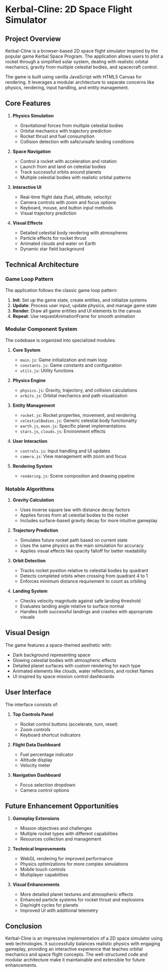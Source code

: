 # Kerbal-Cline: 2D Space Flight Simulator

## Project Overview

Kerbal-Cline is a browser-based 2D space flight simulator inspired by the popular game Kerbal Space Program. The application allows users to pilot a rocket through a simplified solar system, dealing with realistic orbital mechanics, gravity from multiple celestial bodies, and spacecraft control.

The game is built using vanilla JavaScript with HTML5 Canvas for rendering. It leverages a modular architecture to separate concerns like physics, rendering, input handling, and entity management.

## Core Features

1. **Physics Simulation**
   - Gravitational forces from multiple celestial bodies
   - Orbital mechanics with trajectory prediction
   - Rocket thrust and fuel consumption
   - Collision detection with safe/unsafe landing conditions

2. **Space Navigation**
   - Control a rocket with acceleration and rotation
   - Launch from and land on celestial bodies
   - Track successful orbits around planets
   - Multiple celestial bodies with realistic orbital patterns

3. **Interactive UI**
   - Real-time flight data (fuel, altitude, velocity)
   - Camera controls with zoom and focus options
   - Keyboard, mouse, and button input methods
   - Visual trajectory prediction

4. **Visual Effects**
   - Detailed celestial body rendering with atmospheres
   - Particle effects for rocket thrust
   - Animated clouds and water on Earth
   - Dynamic star field background

## Technical Architecture

### Game Loop Pattern

The application follows the classic game loop pattern:
1. **Init**: Set up the game state, create entities, and initialize systems
2. **Update**: Process user input, update physics, and manage game state
3. **Render**: Draw all game entities and UI elements to the canvas
4. **Repeat**: Use requestAnimationFrame for smooth animation

### Modular Component System

The codebase is organized into specialized modules:

1. **Core System**
   - `main.js`: Game initialization and main loop
   - `constants.js`: Game constants and configuration
   - `utils.js`: Utility functions

2. **Physics Engine**
   - `physics.js`: Gravity, trajectory, and collision calculations
   - `orbits.js`: Orbital mechanics and path visualization

3. **Entity Management**
   - `rocket.js`: Rocket properties, movement, and rendering
   - `celestialBodies.js`: Generic celestial body functionality
   - `earth.js`, `moon.js`: Specific planet implementations
   - `stars.js`, `clouds.js`: Environment effects

4. **User Interaction**
   - `controls.js`: Input handling and UI updates
   - `camera.js`: View management with zoom and focus

5. **Rendering System**
   - `rendering.js`: Scene composition and drawing pipeline

### Notable Algorithms

1. **Gravity Calculation**
   - Uses inverse square law with distance decay factors
   - Applies forces from all celestial bodies to the rocket
   - Includes surface-based gravity decay for more intuitive gameplay

2. **Trajectory Prediction**
   - Simulates future rocket path based on current state
   - Uses the same physics as the main simulation for accuracy
   - Applies visual effects like opacity falloff for better readability

3. **Orbit Detection**
   - Tracks rocket position relative to celestial bodies by quadrant
   - Detects completed orbits when crossing from quadrant 4 to 1
   - Enforces minimum distance requirement to count as orbiting

4. **Landing System**
   - Checks velocity magnitude against safe landing threshold
   - Evaluates landing angle relative to surface normal
   - Handles both successful landings and crashes with appropriate visuals

## Visual Design

The game features a space-themed aesthetic with:
- Dark background representing space
- Glowing celestial bodies with atmospheric effects
- Detailed planet surfaces with custom rendering for each type
- Animated elements like clouds, water reflections, and rocket flames
- UI inspired by space mission control dashboards

## User Interface

The interface consists of:
1. **Top Controls Panel**
   - Rocket control buttons (accelerate, turn, reset)
   - Zoom controls
   - Keyboard shortcut indicators

2. **Flight Data Dashboard**
   - Fuel percentage indicator
   - Altitude display
   - Velocity meter

3. **Navigation Dashboard**
   - Focus selection dropdown
   - Camera control options

## Future Enhancement Opportunities

1. **Gameplay Extensions**
   - Mission objectives and challenges
   - Multiple rocket types with different capabilities
   - Resources collection and management

2. **Technical Improvements**
   - WebGL rendering for improved performance
   - Physics optimizations for more complex simulations
   - Mobile touch controls
   - Multiplayer capabilities

3. **Visual Enhancements**
   - More detailed planet textures and atmospheric effects
   - Enhanced particle systems for rocket thrust and explosions
   - Day/night cycles for planets
   - Improved UI with additional telemetry

## Conclusion

Kerbal-Cline is an impressive implementation of a 2D space simulator using web technologies. It successfully balances realistic physics with engaging gameplay, providing an interactive experience that teaches orbital mechanics and space flight concepts. The well-structured code and modular architecture make it maintainable and extensible for future enhancements.
